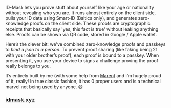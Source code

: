 ID-Mask lets you prove stuff about yourself like your age or nationality without revealing who you are. It runs almost entirely on the client side, pulls your ID data using Smart-ID (Baltics only), and generates zero-knowledge proofs on the client side. These proofs are cryptographic receipts that basically say 'yes, this fact is true' without leaking anything else. Proofs can be shown via QR code, stored in Google / Apple wallet.

Here’s the clever bit: we've combined zero-knowledge proofs and passkeys to *bind a json to a person*. To prevent proof sharing (like faking being 21 with your older brother’s proof), each proof is bound to a passkey. When presenting it, you use your device to signs a challenge proving the proof really belongs to you.

It’s entirely built by me (with some help from [Maren](https://x.com/mareneramaren)) and I’m hugely proud of it, really! In true classic fashion, it has 0 proper users and is a technical marvel not being used by anyone. 😄

### [idmask.xyz](https://idmask.xyz)
